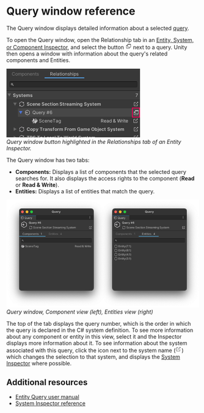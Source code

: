 # Query window reference

The Query window displays detailed information about a selected [query](systems-entityquery.md).

To open the Query window, open the Relationship tab in an [Entity, System, or Component Inspector](editor-inspectors.md), and select the button ![](images/editor-new-window.png) next to a query. Unity then opens a window with information about the query's related components and Entities.

![](images/editor-query-window-highlight.png)<br/>_Query window button highlighted in the Relationships tab of an Entity Inspector._

The Query window has two tabs: 

* **Components:** Displays a list of components that the selected query searches for. It also displays the access rights to the component (**Read** or **Read & Write**). 
* **Entities:** Displays a list of entities that match the query.

![](images/editor-query-windows.png)<br/>_Query window, Component view (left), Entities view (right)_

The top of the tab displays the query number, which is the order in which the query is declared in the C# system definition. To see more information about any component or entity in this view, select it and the Inspector displays more information about it. To see information about the system associated with this query, click the icon next to the system name (![](images/editor-go-to.png)) which changes the selection to that system, and displays the [System Inspector](editor-system-inspector.md) where possible.

## Additional resources

* [Entity Query user manual](systems-entityquery.md)
* [System Inspector reference](editor-system-inspector.md)